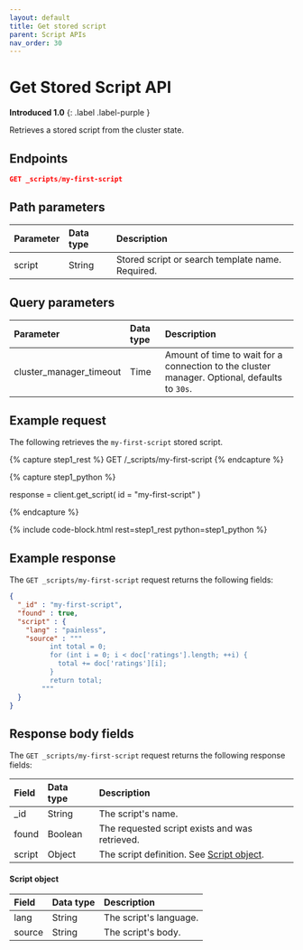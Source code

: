 ```yaml
---
layout: default
title: Get stored script
parent: Script APIs
nav_order: 30
---
```


# Get Stored Script API
**Introduced 1.0**
{: .label .label-purple }

Retrieves a stored script from the cluster state.

## Endpoints

```json
GET _scripts/my-first-script
```

## Path parameters

| Parameter | Data type | Description | 
:--- | :--- | :---
| script | String | Stored script or search template name. Required.|

## Query parameters

| Parameter | Data type | Description | 
:--- | :--- | :---
| cluster_manager_timeout | Time | Amount of time to wait for a connection to the cluster manager. Optional, defaults to `30s`. |

## Example request

The following retrieves the `my-first-script` stored script.

<!-- spec_insert_start
component: example_code
rest: GET /_scripts/my-first-script
-->
{% capture step1_rest %}
GET /_scripts/my-first-script
{% endcapture %}

{% capture step1_python %}


response = client.get_script(
  id = "my-first-script"
)

{% endcapture %}

{% include code-block.html
    rest=step1_rest
    python=step1_python %}
<!-- spec_insert_end -->

## Example response

The `GET _scripts/my-first-script` request returns the following fields:

````json
{
  "_id" : "my-first-script",
  "found" : true,
  "script" : {
    "lang" : "painless",
    "source" : """
          int total = 0;
          for (int i = 0; i < doc['ratings'].length; ++i) {
            total += doc['ratings'][i];
          }
          return total;
        """
  }
}
````

## Response body fields

The `GET _scripts/my-first-script` request returns the following response fields:

| Field | Data type | Description | 
:--- | :--- | :---
| _id | String | The script's name. |
| found | Boolean | The requested script exists and was retrieved. |
| script | Object | The script definition. See [Script object](#script-object).  |

#### Script object

| Field | Data type | Description | 
:--- | :--- | :---
| lang | String | The script's language. |
|  source | String | The script's body. |